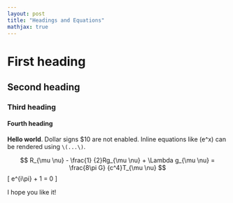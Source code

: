 ```yaml
---
layout: post
title: "Headings and Equations"
mathjax: true
---
```


# First heading

## Second heading

### Third heading

#### Fourth heading

**Hello world**. Dollar signs $10 are not enabled. Inline equations like \(e^x\) can be rendered using `\(...\)`.

$$ R_{\mu \nu} - \frac{1} {2}Rg_{\mu \nu} + \Lambda g_{\mu \nu} = \frac{8\pi G} {c^4}T_{\mu \nu} $$
\[ e^{i\pi} + 1 = 0 \]

I hope you like it!
